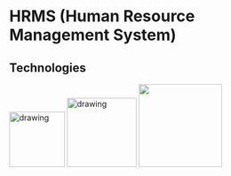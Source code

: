# HRMS  (Human Resource Management System)



## Technologies
<div>
<img src="https://cdn.icon-icons.com/icons2/2415/PNG/512/java_original_wordmark_logo_icon_146459.png" alt="drawing" width="100"/>
<img src="https://www.dariawan.com/media/images/tech-spring-boot.width-1024.png" alt="drawing" width="125"/>
<img src="https://www.mshowto.org/images/articles/2020/05/1_PY24xlr4TpOkXW04HUoqrQ.jpeg" width="150"/>
</div>



